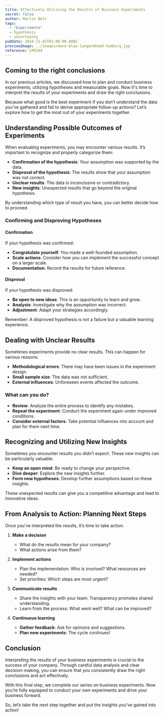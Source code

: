 ```yaml
---
title: Effectively Utilizing the Results of Business Experiments
secret: false
author: Martin Betz
tags:
  - "Experimente"
  - hypothesis
  - uncertainty
pubDate: 2024-11-01T01:00:00.000Z
previewImage: ../images/mann-blau-langarmhemd-hamburg.jpg
reference: CP0104
---
```

## Coming to the right conclusions
In our previous articles, we discussed how to plan and conduct business experiments, utilizing hypotheses and measurable goals. Now it's time to interpret the results of your experiments and draw the right conclusions.

Because what good is the best experiment if you don’t understand the data you’ve gathered and fail to derive appropriate follow-up actions? Let’s explore how to get the most out of your experiments together.

## Understanding Possible Outcomes of Experiments
When evaluating experiments, you may encounter various results. It’s important to recognize and properly categorize them:

- **Confirmation of the hypothesis**: Your assumption was supported by the data.
- **Disproval of the hypothesis**: The results show that your assumption was not correct.
- **Unclear results**: The data is inconclusive or contradictory.
- **New insights**: Unexpected results that go beyond the original hypothesis.

By understanding which type of result you have, you can better decide how to proceed.

### Confirming and Disproving Hypotheses

#### Confirmation
If your hypothesis was confirmed:

- **Congratulate yourself**: You made a well-founded assumption.
- **Scale actions**: Consider how you can implement the successful concept on a larger scale.
- **Documentation**: Record the results for future reference.

#### Disproval
If your hypothesis was disproved:

- **Be open to new ideas**: This is an opportunity to learn and grow.
- **Analysis**: Investigate why the assumption was incorrect.
- **Adjustment**: Adapt your strategies accordingly.

Remember: A disproved hypothesis is not a failure but a valuable learning experience.

## Dealing with Unclear Results
Sometimes experiments provide no clear results. This can happen for various reasons:

- **Methodological errors**: There may have been issues in the experiment design.
- **Small sample size**: The data was not sufficient.
- **External influences**: Unforeseen events affected the outcome.

### What can you do?
- **Review**: Analyze the entire process to identify any mistakes.
- **Repeat the experiment**: Conduct the experiment again under improved conditions.
- **Consider external factors**: Take potential influences into account and plan for them next time.

## Recognizing and Utilizing New Insights
Sometimes you encounter results you didn’t expect. These new insights can be particularly valuable.

- **Keep an open mind**: Be ready to change your perspective.
- **Dive deeper**: Explore the new insights further.
- **Form new hypotheses**: Develop further assumptions based on these insights.

These unexpected results can give you a competitive advantage and lead to innovative ideas.

## From Analysis to Action: Planning Next Steps
Once you’ve interpreted the results, it’s time to take action.

1. **Make a decision**
   - What do the results mean for your company?
   - What actions arise from them?

2. **Implement actions**
   - Plan the implementation: Who is involved? What resources are needed?
   - Set priorities: Which steps are most urgent?

3. **Communicate results**
   - Share the insights with your team: Transparency promotes shared understanding.
   - Learn from the process: What went well? What can be improved?

4. **Continuous learning**
   - **Gather feedback**: Ask for opinions and suggestions.
   - **Plan new experiments**: The cycle continues!

## Conclusion
Interpreting the results of your business experiments is crucial to the success of your company. Through careful data analysis and clear decision-making, you can ensure that you consistently draw the right conclusions and act effectively.

With this final step, we complete our series on business experiments. Now you’re fully equipped to conduct your own experiments and drive your business forward.

So, let’s take the next step together and put the insights you’ve gained into action!
